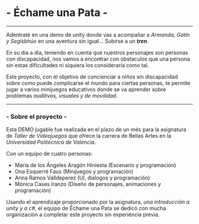 # - Échame una Pata -

---

Adentraté en una demo de unity donde vas a acompañar a *Armanda, Gatín y Segisbhúo* en una aventura sin igual... Subirse a un ***tren***. 

En su dia a dia, teniendo en cuenta que nuestros personajes son personas con discapacidad, nos vamos a encontrar con obstaculos que una persona sin estas dificultades ni siquiera los consideraría como tal. 

Este proyecto, con el objetivo de concienciar a niños sin discapacidad sobre como puede complicarse el mundo para ciertas personas, te permite jugar a varios minijuegos educativos donde se va aprender sobre problemas *auditivos, visuales y de movilidad*. 

---


### - Sobre el proyecto -

Esta DEMO jugable fue realizada en el plazo de un més para la asignatura de *Taller de Videojuegos* que ofrece la carrera de Bellas Artes en la *Universidad Politécnica de Valencia*. 

Con un equipo de cuatro personas:

- María de los Ángeles Aragón Hiniesta (Escenario y programación)
- Ona Esquerré Faus (Minijuegos y programación)
- Anna Ramos Valldeperez (UI, dialogos y programación)
- Mónica Cases Iranzo (Diseño de personajes, animaciones y programación)

Usando el aprendizaje proporcionado por la asignatura, *una introducción a unity y a c#*, el equipo de Échame una Pata se dedicó con mucha organización a completar este proyecto sin experiéncia previa.   


